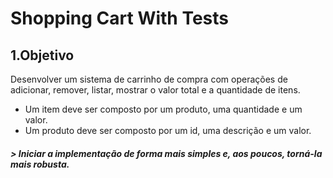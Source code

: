 # Shopping Cart With Tests

## 1.Objetivo
Desenvolver um sistema de carrinho de compra com operações de adicionar, remover, listar, mostrar o valor total e a quantidade de itens. 
- Um item deve ser composto por um produto, uma quantidade e um valor. 
- Um produto deve ser composto por um id, uma descrição e um valor.

#### <i>> Iniciar a implementação de forma mais simples e, aos poucos, torná-la mais robusta.</i>